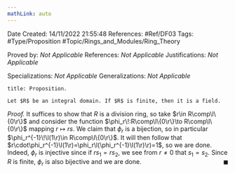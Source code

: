 ```yaml
---
mathLink: auto
---
```


<div class="topSpace"></div>

Date Created: 14/11/2022 21:55:48
References: #Ref/DF03
Tags: #Type/Proposition #Topic/Rings_and_Modules/Ring_Theory

Proved by: <i>Not Applicable</i>
References: <i>Not Applicable</i>
Justifications: <i>Not Applicable</i>

Specializations: <i>Not Applicable</i>
Generalizations: <i>Not Applicable</i>

``` ad-Proposition
title: Proposition.

Let $R$ be an integral domain. If $R$ is finite, then it is a field.

```

<i>Proof.</i> It suffices to show that $R$ is a division ring, so take $r\in R\comp\l\{0\r\}$ and consider the function $\phi_r\!:R\comp\l\{0\r\}\to R\comp\l\{0\r\}$ mapping $r\mapsto rs$. We claim that $\phi_r$ is a bijection, so in particular $\phi_r^{-1}\!\l(1\r)\in R\comp\l\{0\r\}$. It will then follow that $r\cdot\phi_r^{-1}\l(1\r)=\phi_r\l(\phi_r^{-1}\l(1\r)\r)=1$, so we are done. Indeed, $\phi_r$ is injective since if $rs_1=rs_2$, we see from $r\neq0$ that $s_1=s_2$. Since $R$ is finite, $\phi_r$ is also bijective and we are done.<span style="float:right;">$\blacksquare$</span>
